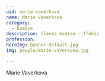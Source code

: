 ```yaml
---
uid: marie.vaverkova
name: Marie Vaverková
category:
  - komise
description: členka komise - Třebíč
profession:
heroImg: banner-default.jpg
img: people/marie-vaverkova.jpg

---
```


Marie Vaverková

